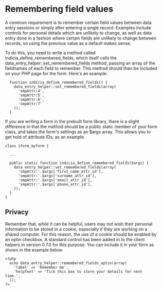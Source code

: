 # Remembering field values #

A common requirement is to remember certain field values between data entry sessions or simply after entering a single record. Examples include controls for personal details which are unlikely to change, as well as data entry done in a fashion where certain fields are unlikely to change between records, so using the previous value as a default makes sense.

To do this, you need to write a method called indicia\_define\_remembered\_fields, which itself calls the data\_entry\_helper::set\_remembered\_fields method, passing an array of the fieldnames of each field to remember. This method should then be included on your PHP page for the form. Here's an example:

```
  function indicia_define_remembered_fields() {
    data_entry_helper::set_remembered_fields(array(
      'smpAttr:4',
      'smpAttr:5',
      'smpAttr:6',
      'smpAttr:7'
    ));
  }
```

If you are writing a form in the prebuilt form library, there is a slight difference in that the method should be a public static member of your form class, and takes the form's settings as an $args array. This allows you to get hold of attribute IDs, as an example.

```
class iform_myform {

  ...

  public static function indicia_define_remembered_fields($args) {
    data_entry_helper::set_remembered_fields(array(
      'smpAttr:'.$args['first_name_attr_id'],
      'smpAttr:'.$args['surname_attr_id'],
      'smpAttr:'.$args['email_attr_id'],
      'smpAttr:'.$args['phone_attr_id'],
    ));
  }
}
```

## Privacy ##
Remember that, while it can be helpful, users may not wish their personal information to be stored in a cookie, especially if they are working on a shared computer. For this reason, the use of a cookie should be enabled by an optin checkbox. A standard control has been added in to the client helpers in version 0.7.0 for this purpose. You can include it in your form as shown in the example below.

```
<?php
  echo data_entry_helper::remembered_fields_optin(array(
    'label' => 'Remember me',
    'helpText' => 'Tick this box to store your details for next time.',
  ));
?>
```